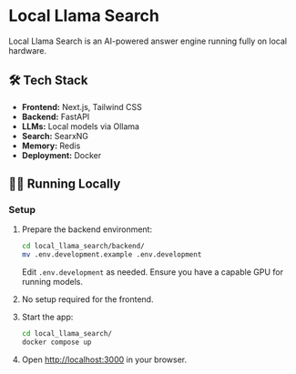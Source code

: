 # Local Llama Search

Local Llama Search is an AI-powered answer engine running fully on local hardware.

## 🛠️ Tech Stack

- **Frontend:** Next.js, Tailwind CSS
- **Backend:** FastAPI
- **LLMs:** Local models via Ollama
- **Search:** SearxNG
- **Memory:** Redis
- **Deployment:** Docker

## 🏃‍♂️ Running Locally

### Setup

1. Prepare the backend environment:
    ```bash
    cd local_llama_search/backend/
    mv .env.development.example .env.development
    ```
   Edit `.env.development` as needed. Ensure you have a capable GPU for running models.

2. No setup required for the frontend.

3. Start the app:
    ```bash
    cd local_llama_search/
    docker compose up
    ```

4. Open [http://localhost:3000](http://localhost:3000) in your browser.

